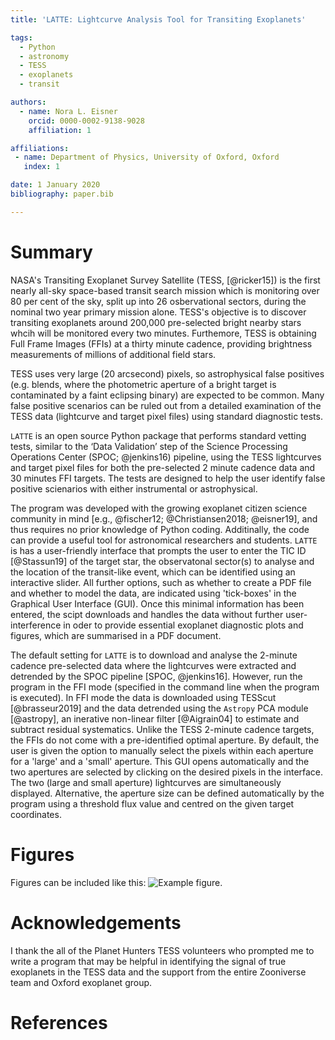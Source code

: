 ```yaml
---
title: 'LATTE: Lightcurve Analysis Tool for Transiting Exoplanets'

tags:
  - Python
  - astronomy
  - TESS
  - exoplanets
  - transit

authors:
  - name: Nora L. Eisner
    orcid: 0000-0002-9138-9028
    affiliation: 1

affiliations:
 - name: Department of Physics, University of Oxford, Oxford
   index: 1

date: 1 January 2020
bibliography: paper.bib

---
```


# Summary


NASA's Transiting Exoplanet Survey Satellite (TESS, [@ricker15]) is the first nearly all-sky space-based transit search mission which is monitoring over 80 per cent of the sky, split up into 26 osbervational sectors, during the nominal two year primary mission alone. TESS's objective is to discover transiting exoplanets around 200,000 pre-selected bright nearby stars whcih will be monitored every two minutes. Furthemore, TESS is obtaining Full Frame Images (FFIs) at a thirty minute cadence, providing brightness measurements of millions of additional field stars. 

TESS uses very large (20 arcsecond) pixels, so astrophysical false positives (e.g. blends, where the photometric aperture of a bright target is contaminated by a faint eclipsing binary) are expected to be common. Many false positive scenarios can be ruled out from a detailed examination of the TESS data (lightcurve and target pixel files) using standard diagnostic tests. 

``LATTE`` is an open source Python package that performs standard vetting tests, similar to the ‘Data Validation’ step of the Science Processing Operations Center (SPOC; @jenkins16) pipeline, using the TESS lightcurves and target pixel files for both the pre-selected 2 minute cadence data and 30 minutes FFI targets. The tests are designed to help the user identify false positive scienarios with either instrumental or astrophysical. 

The program was developed with the growing exoplanet citizen science community in mind [e.g., @fischer12; @Christiansen2018; @eisner19], and thus requires no prior knowledge of Python coding. Additinally, the code can provide a useful tool for astronomical researchers and students.  ``LATTE`` is has a user-friendly interface that prompts the user to enter the TIC ID [@Stassun19] of the target star, the observatonal sector(s) to analyse and the location of the transit-like event, which can be identified using an interactive slider. All further options, such as whether to create a PDF file and whether to model the data, are indicated using 'tick-boxes' in the Graphical User Interface (GUI). Once this minimal information has been entered, the scipt downloads and handles the data without further user-interference in oder to provide essential exoplanet diagnostic plots and figures, which are summarised in a PDF document. 

The default setting for ``LATTE`` is to download and analyse the 2-minute cadence pre-selected data where the lightcurves were extracted and detrended by the SPOC pipeline [SPOC, @jenkins16]. However, run the program in the FFI mode (specified in the command line when the program is executed). In FFI mode the data is downloaded using TESScut [@brasseur2019] and the data detrended using the ``Astropy`` PCA module [@astropy], an inerative non-linear filter [@Aigrain04] to estimate and subtract residual systematics. Unlike the TESS 2-minute cadence targets, the FFIs do not come with a pre-identified optimal aperture. By default, the user is given the option to manually select the pixels within each aperture for a 'large' and a 'small' aperture. This GUI opens automatically and the two apertures are selected by clicking on the desired pixels in the interface. The two (large and small aperture) lightcurves are simultaneously displayed. Alternative, the aperture size can be defined automatically by the program using a threshold flux value and centred on the given target coordinates.



# Figures

Figures can be included like this: ![Example figure.](figure.png)

# Acknowledgements

I thank the all of the Planet Hunters TESS volunteers who prompted me to write a program that may be helpful in identifying the signal of true exoplanets in the TESS data and the support from the entire Zooniverse team and Oxford exoplanet group.

# References


